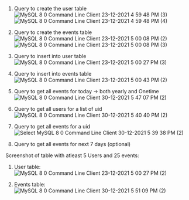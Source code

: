 1. Query to create the user table
![MySQL 8 0 Command Line Client 23-12-2021 4 59 48 PM (3)](https://user-images.githubusercontent.com/80456518/147748254-e34e3a9e-f7e5-45ec-b54d-229a0efccbdb.png)
![MySQL 8 0 Command Line Client 23-12-2021 4 59 48 PM (4)](https://user-images.githubusercontent.com/80456518/147748442-6af03a33-b05e-4199-b42a-7d54fc80d76a.png)

2. Query to create the events table
![MySQL 8 0 Command Line Client 23-12-2021 5 00 08 PM (2)](https://user-images.githubusercontent.com/80456518/147748320-2a9036b2-7dbc-4ad0-a0ee-b53551c0d6be.png)
![MySQL 8 0 Command Line Client 23-12-2021 5 00 08 PM (3)](https://user-images.githubusercontent.com/80456518/147748381-a02a22e8-5628-4e30-92e4-edd1f5611386.png)

3. Query to insert into user table
![MySQL 8 0 Command Line Client 23-12-2021 5 00 27 PM (3)](https://user-images.githubusercontent.com/80456518/147748494-ff8595f9-a2e9-4142-af97-b0da5c8f5661.png)

4. Query to insert into events table
![MySQL 8 0 Command Line Client 23-12-2021 5 00 43 PM (2)](https://user-images.githubusercontent.com/80456518/147748637-43c7de58-3cb7-4e7a-8436-de5435343fcb.png)

5. Query to get all events for today -> both yearly and Onetime
![MySQL 8 0 Command Line Client 30-12-2021 5 47 07 PM (2)](https://user-images.githubusercontent.com/80456518/147751306-01f74ad5-d8bb-40e1-87e1-139c48800d92.png)

6. Query to get all users for a list of uid
![MySQL 8 0 Command Line Client 30-12-2021 5 40 40 PM (2)](https://user-images.githubusercontent.com/80456518/147750833-09e4f8bb-4475-4ec3-a9b4-87f32d05c0e5.png)


7. Query to get all events for a uid
![Select MySQL 8 0 Command Line Client 30-12-2021 5 39 38 PM (2)](https://user-images.githubusercontent.com/80456518/147750766-24f02803-ef95-4ed2-b75c-123e060cd2ac.png)


8. Query to get all events for next 7 days (optional)


Screenshot of table with atleast 5 Users and 25 events:
1. User table:
![MySQL 8 0 Command Line Client 23-12-2021 5 00 27 PM (2)](https://user-images.githubusercontent.com/80456518/147747924-45ede811-b9f2-4c9a-a051-85e40c7f97cc.png)

2. Events table:
![MySQL 8 0 Command Line Client 30-12-2021 5 51 09 PM (2)](https://user-images.githubusercontent.com/80456518/147751539-8093ba36-32b8-4177-8bfe-6a936431e282.png)


